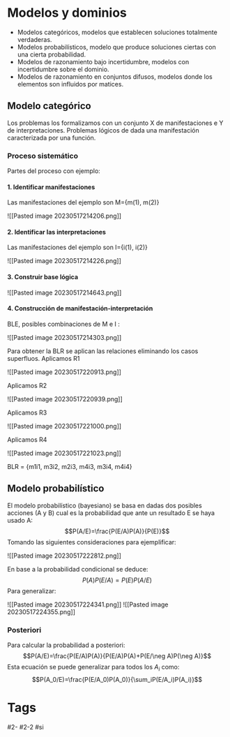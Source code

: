 # Modelos y dominios
- Modelos categóricos, modelos que establecen soluciones totalmente verdaderas.
- Modelos probabilísticos, modelo que produce soluciones ciertas con una cierta probabilidad.
- Modelos de razonamiento bajo incertidumbre, modelos con incertidumbre sobre el dominio.
- Modelos de razonamiento en conjuntos difusos, modelos donde los elementos son influidos por matices.

## Modelo categórico
Los problemas los formalizamos con un conjunto X de manifestaciones e Y de interpretaciones.
Problemas lógicos de dada una manifestación caracterizada por una función.
### Proceso sistemático
Partes del proceso con ejemplo:
#### 1. Identificar manifestaciones
Las manifestaciones del ejemplo son M={m(1), m(2)}

![[Pasted image 20230517214206.png]]

#### 2. Identificar las interpretaciones
Las manifestaciones del ejemplo son I={i(1), i(2)}

![[Pasted image 20230517214226.png]]

#### 3. Construir base lógica

![[Pasted image 20230517214643.png]]

#### 4. Construcción de manifestación-interpretación
BLE, posibles combinaciones de M e I :

![[Pasted image 20230517214303.png]]

Para obtener la BLR se aplican las relaciones eliminando los casos superfluos.
Aplicamos R1

![[Pasted image 20230517220913.png]]

Aplicamos R2

![[Pasted image 20230517220939.png]]

Aplicamos R3

![[Pasted image 20230517221000.png]]

Aplicamos R4

![[Pasted image 20230517221023.png]]

BLR = {m1i1, m3i2, m2i3, m4i3, m3i4, m4i4}
## Modelo probabilístico
El modelo probabilístico (bayesiano) se basa en dadas dos posibles acciones (A y B) cual es la probabilidad que ante un resultado E se haya usado A:$$P(A/E)=\frac{P(E/A)P(A)}{P(E)}$$
Tomando las siguientes consideraciones para ejemplificar:

![[Pasted image 20230517222812.png]]

En base a la probabilidad condicional se deduce:$$P(A)P(E/A)=P(E)P(A/E)$$
Para generalizar:

![[Pasted image 20230517224341.png]]
![[Pasted image 20230517224355.png]]

### Posteriori
Para calcular la probabilidad a posteriori:$$P(A/E)=\frac{P(E/A)P(A)}{P(E/A)P(A)+P(E/\neg A)P(\neg A)}$$
Esta ecuación se puede generalizar para todos los $A_i$ como:$$P(A_0/E)=\frac{P(E/A_0)P(A_0)}{\sum_iP(E/A_i)P(A_i)}$$
# Tags
#2- 
#2-2 
#si 